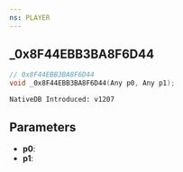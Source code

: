 ```yaml
---
ns: PLAYER
---
```

## _0x8F44EBB3BA8F6D44

```c
// 0x8F44EBB3BA8F6D44
void _0x8F44EBB3BA8F6D44(Any p0, Any p1);
```

```
NativeDB Introduced: v1207
```

## Parameters
* **p0**:
* **p1**:
